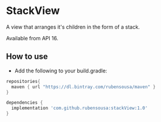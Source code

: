 # StackView
A view that arranges it's children in the form of a stack.

Available from API 16.

## How to use

- Add the following to your build.gradle:
```groovy
repositories{
  maven { url "https://dl.bintray.com/rubensousa/maven" }
}

dependencies {
  implementation 'com.github.rubensousa:stackView:1.0'
}
```
